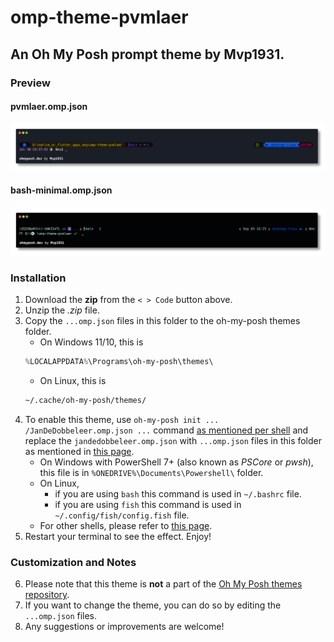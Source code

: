 # omp-theme-pvmlaer

## An Oh My Posh prompt theme by Mvp1931.

### Preview

#### pvmlaer.omp.json

![pvmlaer-omp-theme-preview](./pvmlaer_theme.png)

#### bash-minimal.omp.json

![bash-minimal-omp-theme-preview](./bash_minimal_theme.png)

### Installation

1. Download the **zip** from the `< > Code` button above.
2. Unzip the _.zip_ file.
3. Copy the `...omp.json` files in this folder to the oh-my-posh themes folder.
    - On Windows 11/10, this is
    ```powershell
    %LOCALAPPDATA%\Programs\oh-my-posh\themes\
    ```
    - On Linux, this is
    ```bash
    ~/.cache/oh-my-posh/themes/
    ```
4. To enable this theme, use `oh-my-posh init ... /JanDeDobbeleer.omp.json ...` command [as mentioned per shell](https://ohmyposh.dev/docs/installation/prompt) and replace the `jandedobbeleer.omp.json` with `...omp.json` files in this folder as mentioned in [this page](https://ohmyposh.dev/docs/installation/customize#shell-syntax).
    - On Windows with PowerShell 7+ (also known as _PSCore_ or _pwsh_), this file is in `%ONEDRIVE%\Documents\Powershell\` folder.
    - On Linux,
        - if you are using `bash` this command is used in `~/.bashrc` file.
        - if you are using `fish` this command is used in `~/.config/fish/config.fish` file.
    - For other shells, please refer to [this page](https://ohmyposh.dev/docs/installation/prompt).
5. Restart your terminal to see the effect. Enjoy!

### Customization and Notes

6. Please note that this theme is **not** a part of the [Oh My Posh themes repository](https://github.com/JanDeDobbeleer/oh-my-posh/tree/main/themes).
7. If you want to change the theme, you can do so by editing the `...omp.json` files.
8. Any suggestions or improvements are welcome!
